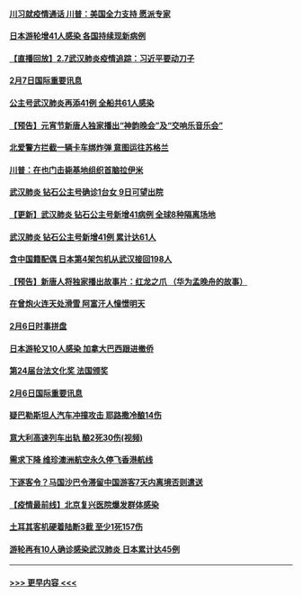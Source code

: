 #### [川习就疫情通话 川普：美国全力支持 愿派专家](../pages/prog202/a102771930.md?t=02080144) 
#### [日本游轮增41人感染 各国持续现新病例](../pages/prog202/a102771912.md?t=02080144) 
#### [【直播回放】2.7武汉肺炎疫情追踪：习近平要动刀子](../pages/prog202/a102771649.md?t=02080144) 
#### [2月7日国际重要讯息](../pages/prog202/a102771747.md?t=02080144) 
#### [公主号武汉肺炎再添41例 全船共61人感染](../pages/prog202/a102771703.md?t=02080144) 
#### [【预告】元宵节新唐人独家播出“神韵晚会”及“交响乐音乐会”](../pages/prog202/a102767674.md?t=02080144) 
#### [北爱警方拦截一辆卡车绑炸弹 意图运往苏格兰](../pages/prog202/a102771609.md?t=02080144) 
#### [川普：在也门击毙基地组织首脑拉伊米](../pages/prog202/a102771528.md?t=02080144) 
#### [武汉肺炎 钻石公主号确诊1台女 9日可望出院](../pages/prog202/a102771518.md?t=02080144) 
#### [【更新】武汉肺炎 钻石公主号新增41病例 全球8种隔离场地](../pages/prog202/a102770740.md?t=02080144) 
#### [武汉肺炎 钻石公主号新增41例 累计达61人](../pages/prog202/a102771486.md?t=02080144) 
#### [含中国籍配偶 日本第4架包机从武汉接回198人](../pages/prog202/a102771472.md?t=02080144) 
#### [【预告】新唐人将独家播出故事片：红龙之爪 （华为孟晚舟的故事）](../pages/prog202/a102767728.md?t=02080144) 
#### [在曾炮火连天处滑雪 阿富汗人憧憬明天](../pages/prog202/a102771290.md?t=02080144) 
#### [2月6日时事拼盘](../pages/prog202/a102771225.md?t=02080144) 
#### [日本游轮又10人感染 加拿大巴西跟进撤侨](../pages/prog202/a102771084.md?t=02080144) 
#### [第24届台法文化奖 法国颁奖](../pages/prog202/a102771032.md?t=02080144) 
#### [2月6日国际重要讯息](../pages/prog202/a102770794.md?t=02080144) 
#### [疑巴勒斯坦人汽车冲撞攻击 耶路撒冷酿14伤](../pages/prog202/a102770586.md?t=02080144) 
#### [意大利高速列车出轨 酿2死30伤(视频)](../pages/prog202/a102770762.md?t=02080144) 
#### [需求下降 维珍澳洲航空永久停飞香港航线](../pages/prog202/a102770751.md?t=02080144) 
#### [下逐客令？马国沙巴令滞留中国游客7天内离境否则遣送](../pages/prog202/a102770640.md?t=02080144) 
#### [【疫情最前线】北京复兴医院爆发群体感染](../pages/prog202/a102770602.md?t=02080144) 
#### [土耳其客机硬着陆断3截 至少1死157伤](../pages/prog202/a102770508.md?t=02080144) 
#### [游轮再有10人确诊感染武汉肺炎 日本累计达45例](../pages/prog202/a102770476.md?t=02080144) 

----
#### [ >>> 更早内容 <<< ](../indexes/prog202-earlier.md)
